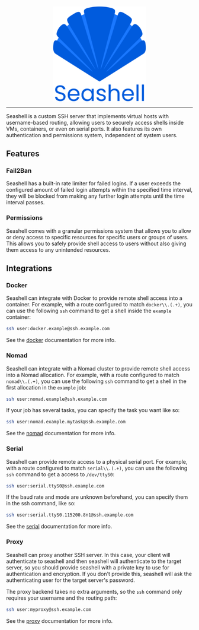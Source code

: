 <p align="center">
<img src="assets/seashell-text.svg" width="250">
</p>

---

Seashell is a custom SSH server that implements virtual hosts with username-based routing, allowing users to securely access shells inside VMs, containers, or even on serial ports. It also features its own authentication and permissions system, independent of system users.

## Features

### Fail2Ban

Seashell has a built-in rate limiter for failed logins. If a user exceeds the configured amount of failed login attempts within the specified time interval, they will be blocked from making any further login attempts until the time interval passes.

### Permissions

Seashell comes with a granular permissions system that allows you to allow or deny access to specific resources for specific users or groups of users. This allows you to safely provide shell access to users without also giving them access to any unintended resources.

## Integrations

### Docker

Seashell can integrate with Docker to provide remote shell access into a container. For example, with a route configured to match `docker\\.(.+)`, you can use the following `ssh` command to get a shell inside the `example` container:

```bash
ssh user:docker.example@ssh.example.com
```

See the [docker](https://gitea.elara.ws/Elara6331/seashell/wiki/Backends#docker) documentation for more info.

### Nomad

Seashell can integrate with a Nomad cluster to provide remote shell access into a Nomad allocation. For example, with a route configured to match `nomad\\.(.+)`, you can use the following `ssh` command to get a shell in the first allocation in the `example` job:

```bash
ssh user:nomad.example@ssh.example.com
```

If your job has several tasks, you can specify the task you want like so:

```bash
ssh user:nomad.example.mytask@ssh.example.com
```

See the [nomad](https://gitea.elara.ws/Elara6331/seashell/wiki/Backends#nomad) documentation for more info.

### Serial

Seashell can provide remote access to a physical serial port. For example, with a route configured to match `serial\\.(.+)`, you can use the following `ssh` command to get a access to `/dev/ttyS0`:

```bash
ssh user:serial.ttyS0@ssh.example.com
```

If the baud rate and mode are unknown beforehand, you can specify them in the ssh command, like so:

```bash
ssh user:serial.ttyS0.115200.8n1@ssh.example.com
```

See the [serial](https://gitea.elara.ws/Elara6331/seashell/wiki/Backends#serial) documentation for more info.

### Proxy

Seashell can proxy another SSH server. In this case, your client will authenticate to seashell and then seashell will authenticate to the target server, so you should provide seashell with a private key to use for authentication and encryption. If you don't provide this, seashell will ask the authenticating user for the target server's password.

The proxy backend takes no extra arguments, so the `ssh` command only requires your username and the routing path:

```bash
ssh user:myproxy@ssh.example.com
```

See the [proxy](https://gitea.elara.ws/Elara6331/seashell/wiki/Backends#proxy) documentation for more info.
